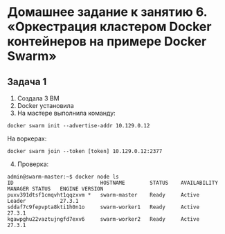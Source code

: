 # Домашнее задание к занятию 6. «Оркестрация кластером Docker контейнеров на примере Docker Swarm»

## Задача 1

1. Создала 3 ВМ
2. Docker установила 
3. На мастере выполнила команду:
```
docker swarm init --advertise-addr 10.129.0.12
```
На воркерах:
```
docker swarm join --token [token] 10.129.0.12:2377
```
4. Проверка:
```
admin@swarm-master:~$ docker node ls
ID                            HOSTNAME        STATUS    AVAILABILITY   MANAGER STATUS   ENGINE VERSION
puxv391dtsf1cmqvht1qqzxvm *   swarm-master    Ready     Active         Leader           27.3.1
sddaf7c9fepvpta8kti1h0n1o     swarm-worker1   Ready     Active                          27.3.1
kgawpghu22vaztujngfd7exv6     swarm-worker2   Ready     Active                          27.3.1
```
